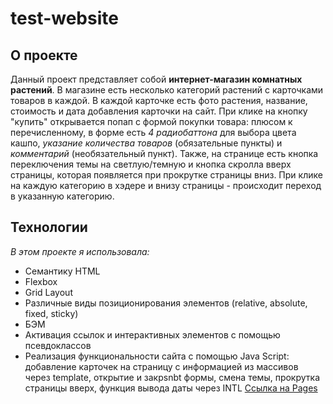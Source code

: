 # test-website
## О проекте
Данный проект представляет собой **интернет-магазин комнатных растений**. В магазине есть несколько категорий растений с карточками товаров в каждой. В каждой карточке есть фото растения, название, стоимость и дата добавления карточки на сайт. При клике на кнопку "купить" открывается попап с формой покупки товара: плюсом к перечисленному, в форме есть *4 радиобаттона* для выбора цвета кашпо, *указание количества товаров* (обязательные пункты) и *комментарий* (необязательный пункт).
Также, на странице есть кнопка переключения темы на светлую/темную и кнопка скролла вверх страницы, которая появляется при прокрутке страницы вниз.
При клике на каждую категорию в хэдере и внизу страницы - происходит переход в указанную категорию.

## Технологии

_В этом проекте я использовала:_

* Семантику HTML
* Flexbox
* Grid Layout
* Различные виды позиционирования элементов (relative, absolute, fixed, sticky)
* БЭМ 
* Активация ссылок и интерактивных элементов с помощью псевдоклассов
* Реализация функциональности сайта с помощью Java Script: добавление карточек на страницу с информацией из массивов через template, открытие и закрsnbt формы, смена темы, прокрутка страницы вверх, функция вывода даты через INTL
[Ссылка на Pages](https://angelina-bogush.github.io/test-website/)